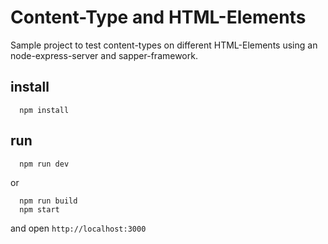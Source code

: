 # Content-Type and HTML-Elements
Sample project to test content-types on different HTML-Elements using an node-express-server and sapper-framework.

## install
```
  npm install
```

## run
```
  npm run dev
```
or
```
  npm run build
  npm start
```
and open ```http://localhost:3000```